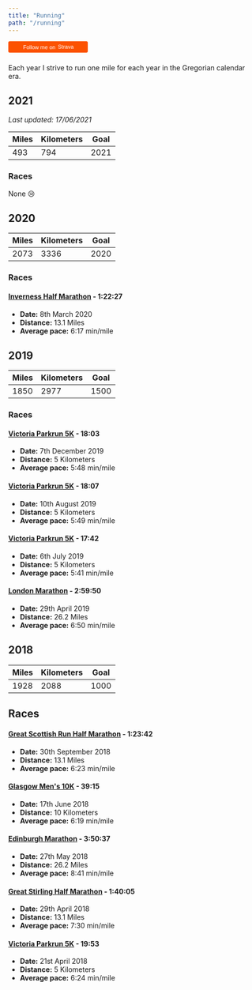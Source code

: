 ```yaml
---
title: "Running"
path: "/running"
---
```


<style>
.strava-badge {
    float: right;
    display: inline-block;
    background-color: #FC5200;
    color: #fff;
    padding: 5px 10px 5px 30px;
    font-size: 11px;
    font-family: Helvetica, Arial, sans-serif;
    white-space: nowrap;
    text-decoration: none;
    background-repeat: no-repeat;
    background-position: 10px center;
    border-radius: 3px;
    background-image: url("https://badges.strava.com/logo-strava-echelon.png");
}

.strava-badge img {
    margin-left: 2px;
    vertical-align: text-bottom;
    margin-bottom: 0;
}

@media screen and (max-device-width: 1024px) {
    .strava-badge {
        float: none;
        margin-bottom: 0.5rem;
    }
}
</style>

<a class="strava-badge" href="https://strava.com/athletes/25189775" target="_clean">
    Follow me on
    <img src="https://badges.strava.com/logo-strava.png" alt="Strava" height="13" width="51" />
</a>

Each year I strive to run one mile for each year in the Gregorian calendar era.

## 2021

_Last updated: 17/06/2021_

| Miles | Kilometers | Goal |
| ----- | ---------- | ---- |
| 493   | 794        | 2021 |

### Races

None 😢

## 2020

| Miles | Kilometers | Goal |
| ----- | ---------- | ---- |
| 2073  | 3336       | 2020 |

### Races

#### [Inverness Half Marathon](https://www.invernesshalfmarathon.co.uk/results/1/2020/?epage=1&sort=Position&text-search=Blackwood) - 1:22:27

-   **Date:** 8th March 2020
-   **Distance:** 13.1 Miles
-   **Average pace:** 6:17 min/mile

## 2019

| Miles | Kilometers | Goal |
| ----- | ---------- | ---- |
| 1850  | 2977       | 1500 |

### Races

#### [Victoria Parkrun 5K](https://www.strava.com/activities/2916527080) - 18:03

-   **Date:** 7th December 2019
-   **Distance:** 5 Kilometers
-   **Average pace:** 5:48 min/mile

#### [Victoria Parkrun 5K](https://www.strava.com/activities/2606195825) - 18:07

-   **Date:** 10th August 2019
-   **Distance:** 5 Kilometers
-   **Average pace:** 5:49 min/mile

#### [Victoria Parkrun 5K](https://www.strava.com/activities/2508246526) - 17:42

-   **Date:** 6th July 2019
-   **Distance:** 5 Kilometers
-   **Average pace:** 5:41 min/mile

#### [London Marathon](https://www.strava.com/activities/2325642618) - 2:59:50

-   **Date:** 29th April 2019
-   **Distance:** 26.2 Miles
-   **Average pace:** 6:50 min/mile

## 2018

| Miles | Kilometers | Goal |
| ----- | ---------- | ---- |
| 1928  | 2088       | 1000 |

## Races

#### [Great Scottish Run Half Marathon](https://www.strava.com/activities/1875311452) - 1:23:42

-   **Date:** 30th September 2018
-   **Distance:** 13.1 Miles
-   **Average pace:** 6:23 min/mile

#### [Glasgow Men's 10K](https://www.strava.com/activities/1643877751) - 39:15

-   **Date:** 17th June 2018
-   **Distance:** 10 Kilometers
-   **Average pace:** 6:19 min/mile

#### [Edinburgh Marathon](https://www.strava.com/activities/1599709947) - 3:50:37

-   **Date:** 27th May 2018
-   **Distance:** 26.2 Miles
-   **Average pace:** 8:41 min/mile

#### [Great Stirling Half Marathon](https://www.strava.com/activities/1538489209) - 1:40:05

-   **Date:** 29th April 2018
-   **Distance:** 13.1 Miles
-   **Average pace:** 7:30 min/mile

#### [Victoria Parkrun 5K](https://www.strava.com/activities/1521698076) - 19:53

-   **Date:** 21st April 2018
-   **Distance:** 5 Kilometers
-   **Average pace:** 6:24 min/mile
